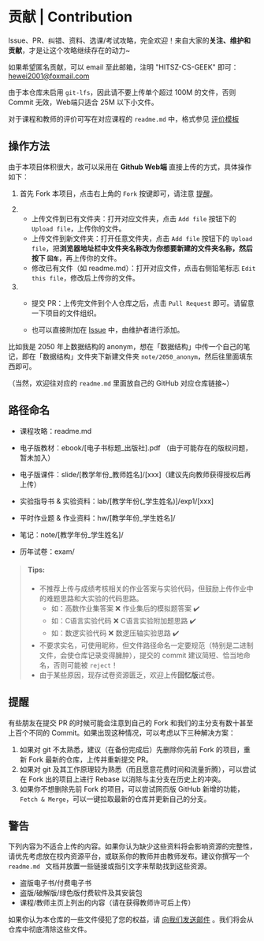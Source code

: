 # 贡献 | Contribution

Issue、PR、纠错、资料、选课/考试攻略，完全欢迎！来自大家的**关注、维护和贡献**，才是让这个攻略继续存在的动力~

如果希望匿名贡献，可以 email 至此邮箱，注明 "HITSZ-CS-GEEK" 即可：hewei2001@foxmail.com

由于本仓库未启用 `git-lfs`，因此请不要上传单个超过 100M 的文件，否则 Commit 无效，Web端只适合 25M 以下小文件。

对于课程和教师的评价可写在对应课程的 `readme.md` 中，格式参见 [评价模板](评价模板.md)

## 操作方法

由于本项目体积很大，故可以采用在 **Github Web端** 直接上传的方式，具体操作如下：

1. 首先 Fork 本项目，点击右上角的 `Fork` 按键即可，请注意 [提醒](#提醒)。

2.  * 上传文件到已有文件夹：打开对应文件夹，点击 `Add file` 按钮下的 `Upload file`，上传你的文件。
	* 上传文件到新文件夹：打开任意文件夹，点击 `Add file` 按钮下的 `Upload file`，把**浏览器地址栏中文件夹名称改为你想要新建的文件夹名称，然后按下 `回车`**，再上传你的文件。
	* 修改已有文件（如 readme.md）：打开对应文件，点击右侧铅笔标志 `Edit this file`，修改后上传你的文件。

3. * 提交 PR：上传完文件到个人仓库之后，点击 `Pull Request` 即可。请留意一下项目的文件组织。

	* 也可以直接附加在 [Issue](https://github.com/hewei2001/HITSZ-CS-GEEK/issues/new) 中，由维护者进行添加。

比如我是 2050 年上数据结构的 anonym，想在「数据结构」中传一个自己的笔记，即在「数据结构」文件夹下新建文件夹 `note/2050_anonym`，然后往里面填东西即可。

（当然，欢迎往对应的 `readme.md` 里面放自己的 GitHub 对应仓库链接~）

## 路径命名

- 课程攻略：readme.md

- 电子版教材：ebook/[电子书标题\_出版社].pdf （由于可能存在的版权问题，暂未加入）

- 电子版课件：slide/[教学年份\_教师姓名]/[xxx]（建议先向教师获得授权后再上传）

- 实验指导书 & 实验资料：lab/[教学年份(\_学生姓名)]/exp1/[xxx]

- 平时作业题 & 作业资料：hw/[教学年份\_学生姓名]/

- 笔记：note/[教学年份\_学生姓名]/

- 历年试卷：exam/

> #### Tips:
>
> - 不推荐上传与成绩考核相关的作业答案与实验代码，但鼓励上传作业中的难题思路和大实验的代码思路。
>   - 如：高数作业集答案 :x:  作业集后的模拟题答案 :heavy_check_mark:
>   - 如：C语言实验代码​ :x:  C语言实验附加题思路 :heavy_check_mark:
>	- 如：数逻实验代码​ :x:  数逻压轴实验思路 :heavy_check_mark:
> - 不要求实名，可使用昵称，但文件路径命名一定要规范（特别是二进制文件，会使仓库记录变得臃肿），提交的 commit 建议简短、恰当地命名，否则可能被 `reject`！
>- 由于某些原因，现存试卷资源匮乏，欢迎上传**回忆版**试卷。
## 提醒

有些朋友在提交 PR 的时候可能会注意到自己的 Fork 和我们的主分支有数十甚至上百个不同的 Commit。如果出现这种情况，可以考虑以下三种解决方案：

1. 如果对 git 不太熟悉，建议（在备份完成后）先删除你先前 Fork 的项目，重新 Fork 最新的仓库，上传并重新提交 PR。
2. 如果对 git 及其工作原理较为熟悉（而且愿意花费时间和流量折腾），可以尝试在 Fork 出的项目上进行 Rebase 以消除与主分支在历史上的冲突。
3. 如果你不想删除先前 Fork 的项目，可以尝试网页版 GitHub 新增的功能，`Fetch & Merge`，可以一键拉取最新的仓库并更新自己的分支。

## 警告

下列内容为不适合上传的内容。如果你认为缺少这些资料将会影响资源的完整性，请优先考虑放在校内资源平台，或联系你的教师并由教师发布。建议你撰写一个 `readme.md ` 文档并放置一些链接或指引文字来帮助找到这些资源。

- 盗版电子书/付费电子书
- 盗版/破解版/绿色版付费软件及其安装包
- 课程/教师主页上列出的内容（请在获得教师许可后上传）

如果你认为本仓库的一些文件侵犯了您的权益，请 [向我们发送邮件](mailto:hewei2001@foxmail.com) 。我们将会从仓库中彻底清除这些文件。